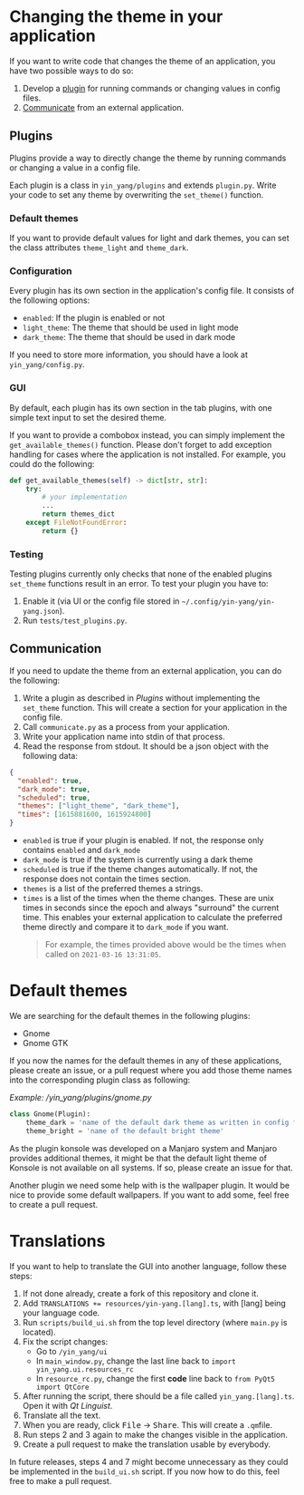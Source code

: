 # Changing the theme in your application

If you want to write code that changes the theme of an application,
you have two possible ways to do so:

1. Develop a [plugin](#Plugins) for running commands or changing values in config files.
2. [Communicate](#Communication) from an external application.


## Plugins

Plugins provide a way to directly change the theme by running commands or
changing a value in a config file.

Each plugin is a class in `yin_yang/plugins` and extends `plugin.py`.
Write your code to set any theme by overwriting the `set_theme()` function.


### Default themes

If you want to provide default values for light and dark themes,
you can set the class attributes `theme_light` and `theme_dark`.


### Configuration

Every plugin has its own section in the application's config file.
It consists of the following options:
- `enabled`: If the plugin is enabled or not
- `light_theme`: The theme that should be used in light mode
- `dark_theme`: The theme that should be used in dark mode

If you need to store more information, you should have a look at `yin_yang/config.py`.


### GUI

By default, each plugin has its own section in the tab plugins,
with one simple text input to set the desired theme.

If you want to provide a combobox instead, you can simply implement the `get_available_themes()` function.
Please don't forget to add exception handling for cases where the application is not installed.
For example, you could do the following:
```python
def get_available_themes(self) -> dict[str, str]:
    try:
        # your implementation
        ...
        return themes_dict
    except FileNotFoundError:
        return {}
```


### Testing

Testing plugins currently only checks that none of the enabled plugins `set_theme` functions
result in an error.
To test your plugin you have to:
1. Enable it (via UI or the config file stored in `~/.config/yin-yang/yin-yang.json`).
2. Run `tests/test_plugins.py`.


## Communication

If you need to update the theme from an external application, you can do the following:

1. Write a plugin as described in _Plugins_ without implementing the `set_theme` function.
   This will create a section for your application in the config file.
1. Call `communicate.py` as a process from your application.
2. Write your application name into stdin of that process.
3. Read the response from stdout. It should be a json object with the following data:

```json
{
  "enabled": true,
  "dark_mode": true,
  "scheduled": true,
  "themes": ["light_theme", "dark_theme"],
  "times": [1615881600, 1615924800]
} 
```

- `enabled` is true if your plugin is enabled.
  If not, the response only contains `enabled` and `dark_mode`
- `dark_mode` is true if the system is currently using a dark theme
- `scheduled` is true if the theme changes automatically.
  If not, the response does not contain the times section.
- `themes` is a list of the preferred themes a strings.
- `times` is a list of the times when the theme changes.
  These are unix times in seconds since the epoch and always "surround" the current time.
  This enables your external application to calculate the preferred theme directly and
  compare it to `dark_mode` if you want.
  > For example, the times provided above would be the times when called on `2021-03-16 13:31:05`.


# Default themes

We are searching for the default themes in the following plugins:
- Gnome
- Gnome GTK

If you now the names for the default themes in any of these applications,
please create an issue, or a pull request where you add those theme names into the
corresponding plugin class as following:

_Example: /yin_yang/plugins/gnome.py_

```python
class Gnome(Plugin):
    theme_dark = 'name of the default dark theme as written in config files'
    theme_bright = 'name of the default bright theme'
```

As the plugin konsole was developed on a Manjaro system and Manjaro provides additional
themes, it might be that the default light theme of Konsole is not available on all systems.
If so, please create an issue for that.

Another plugin we need some help with is the wallpaper plugin. It would be nice to provide
some default wallpapers. If you want to add some, feel free to create a pull request.


# Translations

If you want to help to translate the GUI into another language, follow these steps:

1. If not done already, create a fork of this repository and clone it.
2. Add `TRANSLATIONS += resources/yin-yang.[lang].ts`, with [lang] being your language code.
3. Run `scripts/build_ui.sh` from the top level directory (where `main.py` is located).
4. Fix the script changes:
    - Go to `/yin_yang/ui`
    - In `main_window.py`, change the last line back to `import yin_yang.ui.resources_rc`
    - In `resource_rc.py`, change the first __code__ line back to `from PyQt5 import QtCore`
5. After running the script, there should be a file called `yin_yang.[lang].ts`.
   Open it with _Qt Linguist_.
6. Translate all the text.
7. When you are ready, click <kbd>File</kbd> → <kbd>Share</kbd>. This will create a `.qm`file.
8. Run steps 2 and 3 again to make the changes visible in the application.
9. Create a pull request to make the translation usable by everybody.

In future releases, steps 4 and 7 might become unnecessary as they could be implemented
in the `build_ui.sh` script. If you now how to do this, feel free to make a pull request.